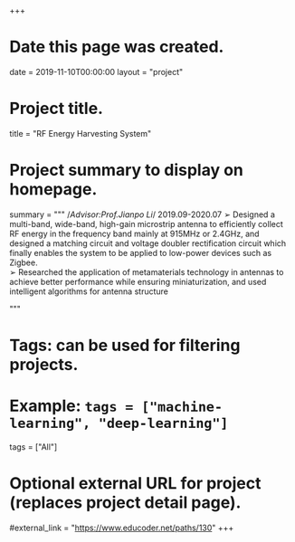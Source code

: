 +++
# Date this page was created.
date = 2019-11-10T00:00:00
layout = "project"

# Project title.
title = "RF Energy Harvesting System"

# Project summary to display on homepage.
summary = """
/*Advisor:Prof.Jianpo Li*/
2019.09-2020.07
➢ Designed a multi-band, wide-band, high-gain microstrip antenna to efficiently collect RF energy in the frequency band mainly at 915MHz or 2.4GHz, and designed a matching circuit and voltage doubler rectification circuit which finally enables the system to be applied to low-power devices such as Zigbee.<br>
➢ Researched the application of metamaterials technology in antennas to achieve better performance while ensuring miniaturization, and used intelligent algorithms for antenna structure<br>
 
 """

# Tags: can be used for filtering projects.
# Example: `tags = ["machine-learning", "deep-learning"]`
tags = ["All"]

# Optional external URL for project (replaces project detail page).
#external_link = "https://www.educoder.net/paths/130"
+++
